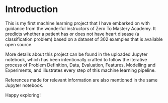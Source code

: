 # Introduction

This is my first machine learning project that I have embarked on with guidance from the wonderful instructors of Zero To Mastery Academy. It predicts whether a patient has or does not have heart disease (a classification problem) based on a dataset of 302 examples that is available open source.

More details about this project can be found in the uploaded Jupyter notebook, which has been intentionally crafted to follow the iterative process of Problem Definition, Data, Evaluation, Features, Modelling and Experiments, and illustrates every step of this machine learning pipeline.

References made for relevant information are also mentioned in the same Jupyter notebook.

Happy exploring!
